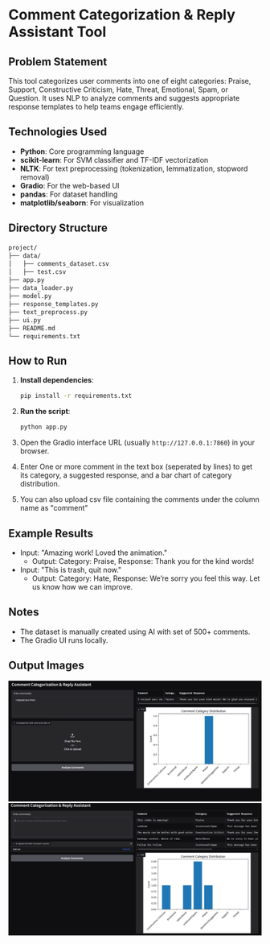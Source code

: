 # Comment Categorization & Reply Assistant Tool

## Problem Statement

This tool categorizes user comments  into one of eight categories: Praise, Support, Constructive Criticism, Hate, Threat, Emotional, Spam, or Question. It uses NLP to analyze comments and suggests appropriate response templates to help teams engage efficiently.

## Technologies Used

- **Python**: Core programming language
- **scikit-learn**: For SVM classifier and TF-IDF vectorization
- **NLTK**: For text preprocessing (tokenization, lemmatization, stopword removal)
- **Gradio**: For the web-based UI
- **pandas**: For dataset handling
- **matplotlib/seaborn**: For visualization

## Directory Structure

```
project/
├── data/                            
│   ├── comments_dataset.csv                      
│   ├── test.csv
├── app.py                   
├── data_loader.py           
├── model.py                 
├── response_templates.py      
├── text_preprocess.py
├── ui.py
├── README.md            
└── requirements.txt      
```

## How to Run

1. **Install dependencies**:

   ```bash
   pip install -r requirements.txt
   ```

2. **Run the script**:

   ```bash
   python app.py
   ```

4. Open the Gradio interface URL (usually `http://127.0.0.1:7860`) in your browser.

5. Enter One or more comment in the text box (seperated by lines) to get its category, a suggested response, and a bar chart of category distribution.

6. You can also upload csv file containing the comments under the column name as "comment"

## Example Results

- Input: "Amazing work! Loved the animation."
  - Output: Category: Praise, Response: Thank you for the kind words!
- Input: "This is trash, quit now."
  - Output: Category: Hate, Response: We’re sorry you feel this way. Let us know how we can improve.

## Notes

- The dataset is manually created using AI with set of 500+ comments.
- The Gradio UI runs locally.

## Output Images

![Screenshot 1](https://github.com/mdsadanfuzail/Comment-Categorization-and-Reply-Assistant-Tool/blob/main/output_images/Screenshot%201.png)
![Screenshot 2](https://github.com/mdsadanfuzail/Comment-Categorization-and-Reply-Assistant-Tool/blob/main/output_images/Screenshot%202.png)